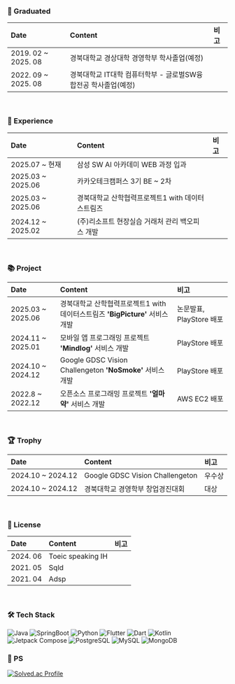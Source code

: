 ### 🏫 Graduated
| Date | Content | 비고 |
| :--- | :--- | :--- |
| 2019. 02 ~ 2025. 08 | 경북대학교 경상대학 경영학부 학사졸업(예정) | |
| 2022. 09 ~ 2025. 08 | 경북대학교 IT대학 컴퓨터학부 - 글로벌SW융합전공 학사졸업(예정) | |
<br>


### 🏃 Experience
| Date | Content | 비고 |
| :--- | :--- | :--- |
| 2025.07 ~ 현재 | 삼성 SW AI 아카데미 WEB 과정 입과| |
| 2025.03 ~ 2025.06 | 카카오테크캠퍼스 3기 BE ~ 2차| |
| 2025.03 ~ 2025.06 | 경북대학교 산학협력프로젝트1 with 데이터스트림즈 | |
| 2024.12 ~ 2025.02 | (주)리소프트 현장실습 거래처 관리 백오피스 개발 | |
<br>

### 📚 Project
| Date | Content | 비고 |
| :--- | :--- | :--- |
| 2025.03 ~ 2025.06 | 경북대학교 산학협력프로젝트1 with 데이터스트림즈 **'BigPicture'** 서비스 개발 | 논문발표, PlayStore 배포 |
| 2024.11 ~ 2025.01 | 모바일 앱 프로그래밍 프로젝트 **'Mindlog'** 서비스 개발 | PlayStore 배포 |
| 2024.10 ~ 2024.12 | Google GDSC Vision Challengeton **'NoSmoke'** 서비스 개발 | PlayStore 배포 |
| 2022.8 ~ 2022.12 | 오픈소스 프로그래밍 프로젝트 **'얼마약'** 서비스 개발 | AWS EC2 배포 |
<br>


### 🏆 Trophy
| Date | Content | 비고 |
| :--- | :--- | :--- |
| 2024.10 ~ 2024.12 | Google GDSC Vision Challengeton | 우수상 |
| 2024.10 ~ 2024.12 | 경북대학교 경영학부 창업경진대회 | 대상 |
<br>



### 🥇 License
| Date | Content | 비고 |
| :--- | :--- | :--- |
| 2024. 06 | Toeic speaking IH | |
| 2021. 05 | Sqld | |
| 2021. 04 | Adsp | |
<br>



### 🛠️ Tech Stack
![Java](https://img.shields.io/badge/Java-007396.svg?&style=for-the-badge&logo=Java&logoColor=white)
![SpringBoot](https://img.shields.io/badge/SpringBoot-6DB33F.svg?&style=for-the-badge&logo=SpringBoot&logoColor=white)
![Python](https://img.shields.io/badge/Python-3776AB.svg?&style=for-the-badge&logo=Python&logoColor=white)
![Flutter](https://img.shields.io/badge/Flutter-02569B.svg?&style=for-the-badge&logo=Flutter&logoColor=white)
![Dart](https://img.shields.io/badge/Dart-0175C2.svg?&style=for-the-badge&logo=Dart&logoColor=white)
![Kotlin](https://img.shields.io/badge/Kotlin-7F52FF.svg?&style=for-the-badge&logo=Kotlin&logoColor=white)
![Jetpack Compose](https://img.shields.io/badge/Jetpack%20compose-4285F4.svg?&style=for-the-badge&logo=Jetpack%20Compose&logoColor=white)
![PostgreSQL](https://img.shields.io/badge/PostgreSQL-4169E1.svg?&style=for-the-badge&logo=PostgreSQL&logoColor=white)
![MySQL](https://img.shields.io/badge/MySQL-4479A1.svg?&style=for-the-badge&logo=MySQL&logoColor=white)
![MongoDB](https://img.shields.io/badge/MongoDB-47A248.svg?&style=for-the-badge&logo=MongoDB&logoColor=white)
<br>


### 🧩 PS
[![Solved.ac Profile](http://mazassumnida.wtf/api/v2/generate_badge?boj=minccc427)](https://solved.ac/minccc427/)
